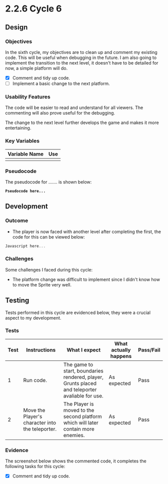 # 2.2.6 Cycle 6

## Design

### Objectives

In the sixth cycle, my objectives are to clean up and comment my existing code. This will be useful when debugging in the future. I am also going to implement the transition to the next level, it doesn't have to be detailed for now, a simple platform will do.

* [x] Comment and tidy up code.
* [ ] Implement a basic change to the next platform.

### Usability Features

The code will be easier to read and understand for all viewers. The commenting will also prove useful for the debugging.

The change to the next level further develops the game and makes it more entertaining.



### Key Variables

| Variable Name | Use |
| ------------- | --- |
|               |     |

### Pseudocode

The pseudocode for ....... is shown below:

<pre><code><strong>Pseudocode here...
</strong></code></pre>

## Development

### Outcome

* The player is now faced with another level after completing the first, the code for this can be viewed below:

```javascript
Javascript here...
```

### Challenges

Some challenges I faced during this cycle:

* The platform change was difficult to implement since I didn't know how to move the Sprite very well.

## Testing

Tests performed in this cycle are evidenced below, they were a crucial aspect to my development.

### Tests

| Test | Instructions                                     | What I expect                                                                                   | What actually happens | Pass/Fail |
| ---- | ------------------------------------------------ | ----------------------------------------------------------------------------------------------- | --------------------- | --------- |
| 1    | Run code.                                        | The game to start, boundaries rendered, player, Grunts placed and teleporter avaliable for use. | As expected           | Pass      |
| 2    | Move the Player's character into the teleporter. | The Player is moved to the second platform which will later contain more enemies.               | As expected           | Pass      |

### Evidence

The screenshot below shows the commented code, it completes the following tasks for this cycle:

* [x] Comment and tidy up code.
